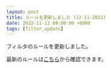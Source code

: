 ```yaml
---
layout: post
title: ルールを更新しました (12-11-2022)
date: 2022-11-12 08:00:00 +0900
tags: [filter_update]
---
```


フィルタのルールを更新しました。

最新のルールは[こちら](https://github.com/kittytail/BlockerRules)から確認できます。
